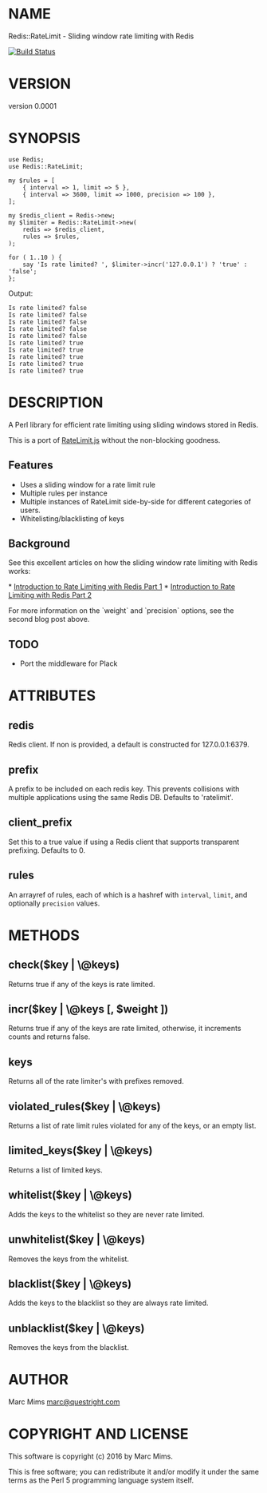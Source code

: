 # NAME

Redis::RateLimit - Sliding window rate limiting with Redis

<div>
    <a
    href="https://travis-ci.org/semifor/Redis-RateLimit"><img src="https://travis-ci.org/semifor/Redis-RateLimit.svg?branch=master"
    alt="Build Status" /></a>
</div>

# VERSION

version 0.0001

# SYNOPSIS

    use Redis;
    use Redis::RateLimit;

    my $rules = [
        { interval => 1, limit => 5 },
        { interval => 3600, limit => 1000, precision => 100 },
    ];

    my $redis_client = Redis->new;
    my $limiter = Redis::RateLimit->new(
        redis => $redis_client,
        rules => $rules,
    );

    for ( 1..10 ) {
        say 'Is rate limited? ', $limiter->incr('127.0.0.1') ? 'true' : 'false';
    };

Output:

    Is rate limited? false
    Is rate limited? false
    Is rate limited? false
    Is rate limited? false
    Is rate limited? false
    Is rate limited? true
    Is rate limited? true
    Is rate limited? true
    Is rate limited? true
    Is rate limited? true

# DESCRIPTION

A Perl library for efficient rate limiting using sliding windows stored in Redis.

This is a port of [RateLimit.js](http://ratelimit.io/) without the non-blocking
goodness.

## Features

- Uses a sliding window for a rate limit rule
- Multiple rules per instance
- Multiple instances of RateLimit side-by-side for different categories of users.
- Whitelisting/blacklisting of keys

## Background

See this excellent articles on how the sliding window rate limiting with Redis
works:

\* [Introduction to Rate Limiting with Redis Part
  1](http://www.dr-josiah.com/2014/11/introduction-to-rate-limiting-with.html)
\* [Introduction to Rate Limiting with Redis Part
  2](http://www.dr-josiah.com/2014/11/introduction-to-rate-limiting-with_26.html)

For more information on the \`weight\` and \`precision\` options, see the second
blog post above.

## TODO

- Port the middleware for Plack

# ATTRIBUTES

## redis

Redis client. If non is provided, a default is constructed for 127.0.0.1:6379.

## prefix

A prefix to be included on each redis key. This prevents collisions with
multiple applications using the same Redis DB. Defaults to 'ratelimit'.

## client\_prefix

Set this to a true value if using a Redis client that supports transparent
prefixing. Defaults to 0.

## rules

An arrayref of rules, each of which is a hashref with `interval`, `limit`,
and optionally `precision` values.

# METHODS

## check($key | \\@keys)

Returns true if any of the keys is rate limited.

## incr($key | \\@keys \[, $weight \])

Returns true if any of the keys are rate limited, otherwise, it increments
counts and returns false.

## keys

Returns all of the rate limiter's with prefixes removed.

## violated\_rules($key | \\@keys)

Returns a list of rate limit rules violated for any of the keys, or an empty
list.

## limited\_keys($key | \\@keys)

Returns a list of limited keys.

## whitelist($key | \\@keys)

Adds the keys to the whitelist so they are never rate limited.

## unwhitelist($key | \\@keys)

Removes the keys from the whitelist.

## blacklist($key | \\@keys)

Adds the keys to the blacklist so they are always rate limited.

## unblacklist($key | \\@keys)

Removes the keys from the blacklist.

# AUTHOR

Marc Mims <marc@questright.com>

# COPYRIGHT AND LICENSE

This software is copyright (c) 2016 by Marc Mims.

This is free software; you can redistribute it and/or modify it under
the same terms as the Perl 5 programming language system itself.
